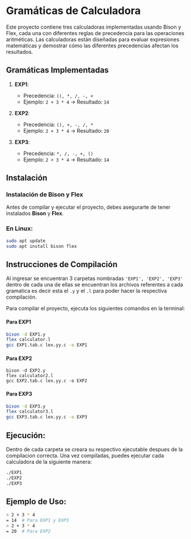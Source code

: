 # Gramáticas de Calculadora

Este proyecto contiene tres calculadoras implementadas usando Bison y Flex, cada una con diferentes reglas de precedencia para las operaciones aritméticas. Las calculadoras están diseñadas para evaluar expresiones matemáticas y demostrar cómo las diferentes precedencias afectan los resultados.

## Gramáticas Implementadas

1. **EXP1**: 
   - Precedencia: `(), *, /, -, +`
   - Ejemplo: `2 + 3 * 4` → Resultado: `14`

2. **EXP2**: 
   - Precedencia: `(), +, -, /, *`
   - Ejemplo: `2 + 3 * 4` → Resultado: `20`

3. **EXP3**: 
   - Precedencia: `*, /, -, +, ()`
   - Ejemplo: `2 + 3 * 4` → Resultado: `14`

## Instalación

### Instalación de Bison y Flex

Antes de compilar y ejecutar el proyecto, debes asegurarte de tener instalados **Bison** y **Flex**. 

### En Linux:

```bash
sudo apt update
sudo apt install bison flex
```
## Instrucciones de Compilación
Al ingresar se encuentran 3 carpetas nombradas ```'EXP1', 'EXP2', 'EXP3'``` dentro de cada una de ellas se encuentran los archivos referentes a cada gramatica es decir esta el ```.y``` y el ```.l``` para poder hacer la respectiva compilación.

Para compilar el proyecto, ejecuta los siguientes comandos en la terminal:

#### Para EXP1
```bash
bison -d EXP1.y
flex calculator.l
gcc EXP1.tab.c lex.yy.c -o EXP1
```
#### Para EXP2
```bas
bison -d EXP2.y
flex calculator2.l
gcc EXP2.tab.c lex.yy.c -o EXP2
```

#### Para EXP3
```bash
bison -d EXP3.y
flex calculator3.l
gcc EXP3.tab.c lex.yy.c -o EXP3
```

## Ejecución:
Dentro de cada carpeta se creara su respectivo ejecutable despues de la compilacion correcta.
Una vez compiladas, puedes ejecutar cada calculadora de la siguiente manera:
```bash
./EXP1
./EXP2
./EXP3
```

## Ejemplo de Uso:
```bash
> 2 + 3 * 4
= 14  # Para EXP1 y EXP3
> 2 + 3 * 4
= 20  # Para EXP2
```
